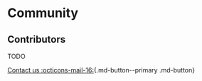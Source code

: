 # Community

## Contributors
TODO

[Contact us :octicons-mail-16:](mailto:michele.launi@quantyca.it){.md-button--primary .md-button}